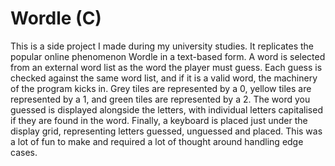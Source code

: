 # Wordle (C)
This is a side project I made during my university studies. It replicates the popular online phenomenon Wordle in a text-based form.
A word is selected from an external word list as the word the player must guess. Each guess is checked against the same word list, and if it is a valid word, the machinery of the program kicks in.
Grey tiles are represented by a 0, yellow tiles are represented by a 1, and green tiles are represented by a 2. The word you guessed is displayed alongside the letters, with individual letters capitalised if they are found in the word.
Finally, a keyboard is placed just under the display grid, representing letters guessed, unguessed and placed.
This was a lot of fun to make and required a lot of thought around handling edge cases.
